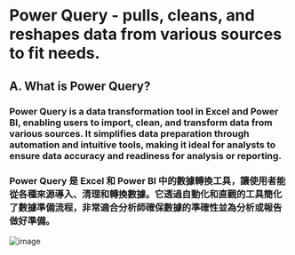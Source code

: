 # Power Query - pulls, cleans, and reshapes data from various sources to fit needs.

## A. What is Power Query?

### Power Query is a data transformation tool in Excel and Power BI, enabling users to import, clean, and transform data from various sources. It simplifies data preparation through automation and intuitive tools, making it ideal for analysts to ensure data accuracy and readiness for analysis or reporting.

### Power Query 是 Excel 和 Power BI 中的數據轉換工具，讓使用者能從各種來源導入、清理和轉換數據。它透過自動化和直觀的工具簡化了數據準備流程，非常適合分析師確保數據的準確性並為分析或報告做好準備。

![image](https://github.com/user-attachments/assets/9e00c308-92ce-4f1f-b266-22e1a6ec04f5)

